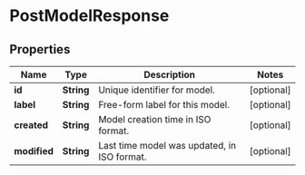 

# PostModelResponse


## Properties

| Name | Type | Description | Notes |
|------------ | ------------- | ------------- | -------------|
|**id** | **String** | Unique identifier for model. |  [optional] |
|**label** | **String** | Free-form label for this model. |  [optional] |
|**created** | **String** | Model creation time in ISO format. |  [optional] |
|**modified** | **String** | Last time model was updated, in ISO format. |  [optional] |



